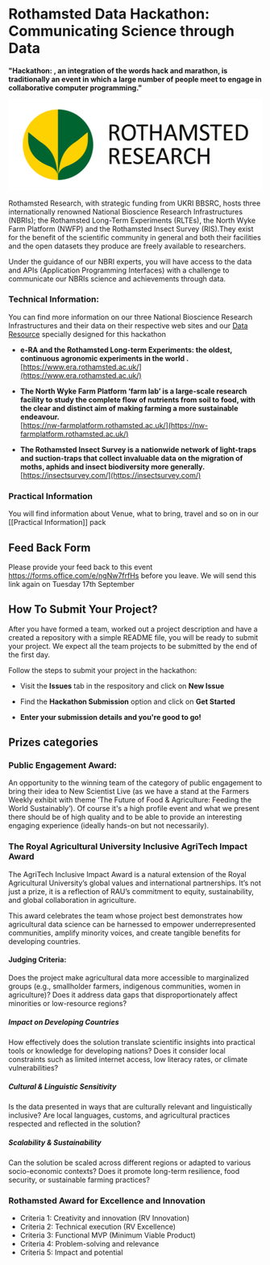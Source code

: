 # Rothamsted Data Hackathon: Communicating Science through Data

**"Hackathon: , an integration of the words hack and marathon, is traditionally an event in which a large number of people meet to engage in collaborative computer programming."**

[![Rothamsted Logo](images/rothamsted-logo.png)](https://www.rothamsted.ac.uk/)

Rothamsted Research, with strategic funding from UKRI BBSRC, hosts three internationally renowned National Bioscience Research Infrastructures (NBRIs); the Rothamsted Long-Term Experiments (RLTEs), the North Wyke Farm Platform (NWFP) and the Rothamsted Insect Survey (RIS).They exist for the benefit of the scientific community in general and both their facilities and the open datasets they produce are freely available to researchers.

Under the guidance of our NBRI experts, you will have access to the data and APIs (Application Programming Interfaces) with a challenge to communicate our NBRIs science and achievements through data.  

### Technical Information: 
You can find more information on our three National Bioscience Research Infrastructures and their data on their respective web sites and our  [Data Resource](https://github.com/Rothamsted-Ecoinformatics/RothDataHackathon2025/blob/main/Data%20Information%20-%20ALL.md) specially designed for this hackathon

- **e-RA and the Rothamsted Long-term Experiments: the oldest, continuous agronomic experiments in the world .**  
    [https://www.era.rothamsted.ac.uk/](https://www.era.rothamsted.ac.uk/)
- **The North Wyke Farm Platform ‘farm lab’ is a large-scale research facility to study the complete flow of nutrients from soil to food, with the clear and distinct aim of making farming a more sustainable endeavour.**  
    [https://nw-farmplatform.rothamsted.ac.uk/](https://nw-farmplatform.rothamsted.ac.uk/)  
    
- **The Rothamsted Insect Survey is a nationwide network of light-traps and suction-traps that collect invaluable data on the migration of moths, aphids and insect biodiversity more generally.**  
    [https://insectsurvey.com/](https://insectsurvey.com/)

### Practical Information
You will find information about Venue, what to bring, travel and so on in our [[Practical Information]] pack
## Feed Back Form
Please provide your feed back to this event https://forms.office.com/e/ngNw7frfHs before you leave. 
We will send this link again on Tuesday 17th September 
## How To Submit Your Project? 

After you have formed a team, worked out a project description and have a created a repository with a simple README file, you will be ready to submit your project. We expect all the team projects to be submitted by the end of the first day. 

Follow the steps to submit your project in the hackathon:

* Visit the **Issues** tab in the respository and click on **New Issue**


* Find the **Hackathon Submission** option and click on **Get Started** 


* **Enter your submission details and you're good to go!**

## Prizes categories

### Public Engagement Award: 

An opportunity to the winning team of the category of public engagement to bring their idea to New Scientist Live (as we have a stand at the Farmers Weekly exhibit with theme ‘The Future of Food & Agriculture: Feeding the World Sustainably’).
Of course it's a high profile event and what we present there should be of high quality and to be able to provide an interesting engaging experience (ideally hands-on but not necessarily).

### The Royal Agricultural University  Inclusive AgriTech Impact Award

The AgriTech Inclusive Impact Award is a natural extension of the Royal Agricultural University’s global values and international partnerships. It’s not just a prize, it is  a reflection of RAU’s commitment to equity, sustainability, and global collaboration in agriculture.

This award celebrates the team whose project best demonstrates how agricultural data science can be harnessed to empower underrepresented communities, amplify minority voices, and create tangible benefits for developing countries. 

#### Judging Criteria:

Does the project make agricultural data more accessible to marginalized groups (e.g., smallholder farmers, indigenous communities, women in agriculture)?
Does it address data gaps that disproportionately affect minorities or low-resource regions?

##### Impact on Developing Countries

How effectively does the solution translate scientific insights into practical tools or knowledge for developing nations?
Does it consider local constraints such as limited internet access, low literacy rates, or climate vulnerabilities?

##### Cultural & Linguistic Sensitivity

Is the data presented in ways that are culturally relevant and linguistically inclusive?
Are local languages, customs, and agricultural practices respected and reflected in the solution?

##### Scalability & Sustainability

Can the solution be scaled across different regions or adapted to various socio-economic contexts?
Does it promote long-term resilience, food security, or sustainable farming practices?


### Rothamsted Award for Excellence and Innovation 
- Criteria 1: Creativity and innovation  (RV Innovation)
- Criteria 2: Technical execution (RV Excellence)
- Criteria 3: Functional MVP (Minimum Viable Product)
- Criteria 4: Problem-solving and relevance
- Criteria 5: Impact and potential

